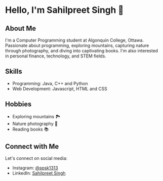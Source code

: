 # Hello, I'm Sahilpreet Singh 👋

## About Me

I'm a Computer Programming student at Algonquin College, Ottawa. Passionate about programming, exploring mountains, capturing nature through photography, and diving into captivating books. I'm also interested in personal finance, technology, and STEM fields.

## Skills

- Programming: Java, C++ and Python
- Web Development: Javascript, HTML and CSS

## Hobbies

- Exploring mountains 🏞️
- Nature photography 📸
- Reading books 📚

## Connect with Me

Let's connect on social media:

- Instagram: [@spsk1313](https://www.instagram.com/spsk_1313/)
- LinkedIn: [Sahilpreet Singh](https://www.linkedin.com/in/sahilpreet-singh-a15702165/)



